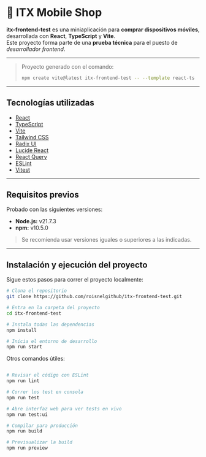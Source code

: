 # 📱 ITX Mobile Shop

**itx-frontend-test** es una miniaplicación para **comprar dispositivos móviles**, desarrollada con **React**, **TypeScript** y **Vite**.  
Este proyecto forma parte de una **prueba técnica** para el puesto de *desarrollador frontend*.

---

> Proyecto generado con el comando:
> ```bash
> npm create vite@latest itx-frontend-test -- --template react-ts
> ```

---

## Tecnologías utilizadas

- [React](https://react.dev)
- [TypeScript](https://www.typescriptlang.org)
- [Vite](https://vite.dev)
- [Tailwind CSS](https://tailwindcss.com)
- [Radix UI](https://www.radix-ui.com)
- [Lucide React](https://lucide.dev)
- [React Query](https://tanstack.com/query/latest)
- [ESLint](https://eslint.org)
- [Vitest](https://vitest.dev)

---

## Requisitos previos

Probado con las siguientes versiones:

- **Node.js:** v21.7.3  
- **npm:** v10.5.0  

> Se recomienda usar versiones iguales o superiores a las indicadas.

---

## Instalación y ejecución del proyecto

Sigue estos pasos para correr el proyecto localmente:

```bash
# Clona el repositorio
git clone https://github.com/roisnelgithub/itx-frontend-test.git

# Entra en la carpeta del proyecto
cd itx-frontend-test

# Instala todas las dependencias
npm install

# Inicia el entorno de desarrollo
npm run start
```

Otros comandos útiles:
```bash

# Revisar el código con ESLint
npm run lint

# Correr los test en consola
npm run test

# Abre interfaz web para ver tests en vivo
npm run test:ui

# Compilar para producción
npm run build

# Previsualizar la build
npm run preview



